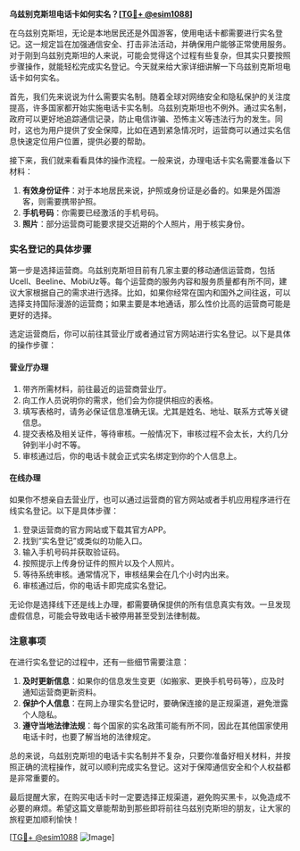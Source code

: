 **乌兹别克斯坦电话卡如何实名？[[TG💪+ @esim1088](https://t.me/s/esim1088)]**

在乌兹别克斯坦，无论是本地居民还是外国游客，使用电话卡都需要进行实名登记。这一规定旨在加强通信安全、打击非法活动，并确保用户能够正常使用服务。对于刚到乌兹别克斯坦的人来说，可能会觉得这个过程有些复杂，但其实只要按照步骤操作，就能轻松完成实名登记。今天就来给大家详细讲解一下乌兹别克斯坦电话卡如何实名。

首先，我们先来说说为什么需要实名制。随着全球对网络安全和隐私保护的关注度提高，许多国家都开始实施电话卡实名制。乌兹别克斯坦也不例外。通过实名制，政府可以更好地追踪通信记录，防止电信诈骗、恐怖主义等违法行为的发生。同时，这也为用户提供了安全保障，比如在遇到紧急情况时，运营商可以通过实名信息快速定位用户位置，提供必要的帮助。

接下来，我们就来看看具体的操作流程。一般来说，办理电话卡实名需要准备以下材料：

1. **有效身份证件**：对于本地居民来说，护照或身份证是必备的。如果是外国游客，则需要携带护照。
2. **手机号码**：你需要已经激活的手机号码。
3. **照片**：部分运营商可能要求提交近期的个人照片，用于核实身份。

### 实名登记的具体步骤

第一步是选择运营商。乌兹别克斯坦目前有几家主要的移动通信运营商，包括Ucell、Beeline、MobiUz等。每个运营商的服务内容和服务质量都有所不同，建议大家根据自己的需求进行选择。比如，如果你经常在国内和国外之间往返，可以选择支持国际漫游的运营商；如果主要是本地通话，那么性价比高的运营商可能是更好的选择。

选定运营商后，你可以前往其营业厅或者通过官方网站进行实名登记。以下是具体的操作步骤：

#### 营业厅办理

1. 带齐所需材料，前往最近的运营商营业厅。
2. 向工作人员说明你的需求，他们会为你提供相应的表格。
3. 填写表格时，请务必保证信息准确无误。尤其是姓名、地址、联系方式等关键信息。
4. 提交表格及相关证件，等待审核。一般情况下，审核过程不会太长，大约几分钟到半小时不等。
5. 审核通过后，你的电话卡就会正式实名绑定到你的个人信息上。

#### 在线办理

如果你不想亲自去营业厅，也可以通过运营商的官方网站或者手机应用程序进行在线实名登记。以下是具体步骤：

1. 登录运营商的官方网站或下载其官方APP。
2. 找到“实名登记”或类似的功能入口。
3. 输入手机号码并获取验证码。
4. 按照提示上传身份证件的照片以及个人照片。
5. 等待系统审核。通常情况下，审核结果会在几个小时内出来。
6. 审核通过后，你的电话卡即完成实名登记。

无论你是选择线下还是线上办理，都需要确保提供的所有信息真实有效。一旦发现虚假信息，可能会导致电话卡被停用甚至受到法律制裁。

### 注意事项

在进行实名登记的过程中，还有一些细节需要注意：

1. **及时更新信息**：如果你的信息发生变更（如搬家、更换手机号码等），应及时通知运营商更新资料。
2. **保护个人信息**：在网上办理实名登记时，要确保连接的是正规渠道，避免泄露个人隐私。
3. **遵守当地法律法规**：每个国家的实名政策可能有所不同，因此在其他国家使用电话卡时，也要了解当地的法律规定。

总的来说，乌兹别克斯坦的电话卡实名制并不复杂，只要你准备好相关材料，并按照正确的流程操作，就可以顺利完成实名登记。这对于保障通信安全和个人权益都是非常重要的。

最后提醒大家，在购买电话卡时一定要选择正规渠道，避免购买黑卡，以免造成不必要的麻烦。希望这篇文章能帮助到那些即将前往乌兹别克斯坦的朋友，让大家的旅程更加顺利愉快！

[[TG💪+ @esim1088](https://t.me/s/esim1088) ![Image](https://i.postimg.cc/4NQfJmqS/Snipaste-2025-05-13-00-14-12.png)]